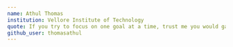 ```yaml
---
name: Athul Thomas
institution: Vellore Institute of Technology
quote: If you try to focus on one goal at a time, trust me you would gain a lot more than one.
github_user: thomasathul
---
```

